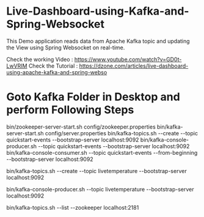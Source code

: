 # Live-Dashboard-using-Kafka-and-Spring-Websocket
This Demo application reads data from Apache Kafka topic and updating the View using Spring Websocket on real-time.

Check the working Video : https://www.youtube.com/watch?v=GD0t-LwVRIM
Check the Tutorial : https://dzone.com/articles/live-dashboard-using-apache-kafka-and-spring-webso

Goto Kafka Folder in Desktop and perform Following Steps
========================================================
bin/zookeeper-server-start.sh config/zookeeper.properties
bin/kafka-server-start.sh config/server.properties
bin/kafka-topics.sh --create --topic quickstart-events --bootstrap-server localhost:9092
bin/kafka-console-producer.sh --topic quickstart-events --bootstrap-server localhost:9092
bin/kafka-console-consumer.sh --topic quickstart-events --from-beginning --bootstrap-server localhost:9092

bin/kafka-topics.sh --create --topic livetemperature --bootstrap-server localhost:9092

bin/kafka-console-producer.sh --topic livetemperature --bootstrap-server localhost:9092

bin/kafka-topics.sh --list --zookeeper localhost:2181

